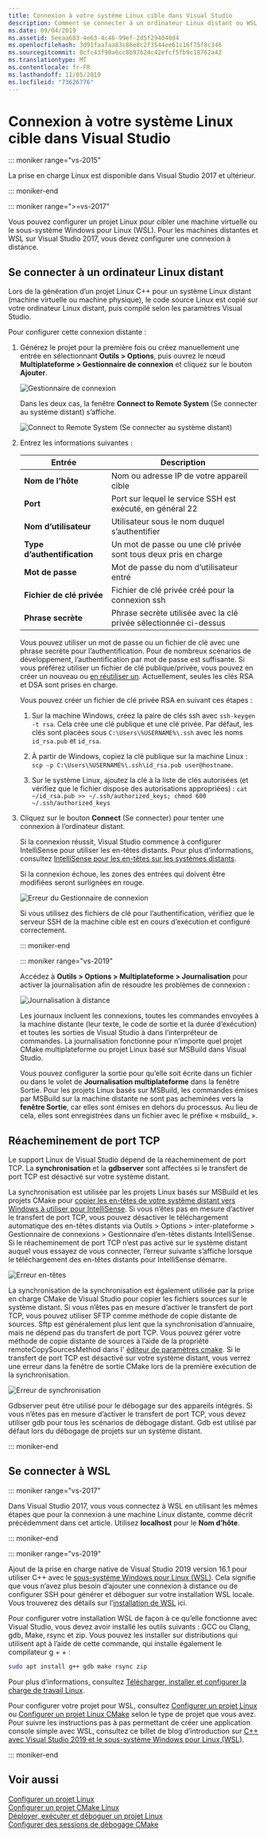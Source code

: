 ```yaml
---
title: Connexion à votre système Linux cible dans Visual Studio
description: Comment se connecter à un ordinateur Linux distant ou WSL à partir d’un projet C++ Visual Studio.
ms.date: 09/04/2019
ms.assetid: 5eeaa683-4e63-4c46-99ef-2d5f294040d4
ms.openlocfilehash: 3d91faa7aa83c86e8c2f3544ee61c16f75f8c346
ms.sourcegitcommit: 0cfc43f90a6cc8b97b24c42efcf5fb9c18762a42
ms.translationtype: MT
ms.contentlocale: fr-FR
ms.lasthandoff: 11/05/2019
ms.locfileid: "73626776"
---
```

# <a name="connect-to-your-target-linux-system-in-visual-studio"></a>Connexion à votre système Linux cible dans Visual Studio

::: moniker range="vs-2015"

La prise en charge Linux est disponible dans Visual Studio 2017 et ultérieur.

::: moniker-end

::: moniker range=">=vs-2017"

Vous pouvez configurer un projet Linux pour cibler une machine virtuelle ou le sous-système Windows pour Linux (WSL). Pour les machines distantes et WSL sur Visual Studio 2017, vous devez configurer une connexion à distance. 

## <a name="connect-to-a-remote-linux-computer"></a>Se connecter à un ordinateur Linux distant

Lors de la génération d’un projet Linux C++ pour un système Linux distant (machine virtuelle ou machine physique), le code source Linux est copié sur votre ordinateur Linux distant, puis compilé selon les paramètres Visual Studio.

Pour configurer cette connexion distante :

1. Générez le projet pour la première fois ou créez manuellement une entrée en sélectionnant **Outils > Options**, puis ouvrez le nœud **Multiplateforme > Gestionnaire de connexion** et cliquez sur le bouton **Ajouter**.

   ![Gestionnaire de connexion](media/settings_connectionmanager.png)

   Dans les deux cas, la fenêtre **Connect to Remote System** (Se connecter au système distant) s’affiche.

   ![Connect to Remote System (Se connecter au système distant)](media/connect.png)

1. Entrez les informations suivantes :

   | Entrée | Description
   | ----- | ---
   | **Nom de l’hôte**           | Nom ou adresse IP de votre appareil cible
   | **Port**                | Port sur lequel le service SSH est exécuté, en général 22
   | **Nom d’utilisateur**           | Utilisateur sous le nom duquel s’authentifier
   | **Type d’authentification** | Un mot de passe ou une clé privée sont tous deux pris en charge
   | **Mot de passe**            | Mot de passe du nom d’utilisateur entré
   | **Fichier de clé privée**    | Fichier de clé privée créé pour la connexion ssh
   | **Phrase secrète**          | Phrase secrète utilisée avec la clé privée sélectionnée ci-dessus

   Vous pouvez utiliser un mot de passe ou un fichier de clé avec une phrase secrète pour l’authentification. Pour de nombreux scénarios de développement, l’authentification par mot de passe est suffisante. Si vous préférez utiliser un fichier de clé publique/privée, vous pouvez en créer un nouveau ou [en réutiliser un](https://security.stackexchange.com/questions/10203/reusing-private-public-keys). Actuellement, seules les clés RSA et DSA sont prises en charge. 
   
   Vous pouvez créer un fichier de clé privée RSA en suivant ces étapes :

    1. Sur la machine Windows, créez la paire de clés ssh avec `ssh-keygen -t rsa`. Cela crée une clé publique et une clé privée. Par défaut, les clés sont placées sous `C:\Users\%USERNAME%\.ssh` avec les noms `id_rsa.pub` et `id_rsa`.

    1. À partir de Windows, copiez la clé publique sur la machine Linux : `scp -p C:\Users\%USERNAME%\.ssh\id_rsa.pub user@hostname`.

    1. Sur le système Linux, ajoutez la clé à la liste de clés autorisées (et vérifiez que le fichier dispose des autorisations appropriées) : `cat ~/id_rsa.pub >> ~/.ssh/authorized_keys; chmod 600 ~/.ssh/authorized_keys`

1. Cliquez sur le bouton **Connect** (Se connecter) pour tenter une connexion à l’ordinateur distant. 

   Si la connexion réussit, Visual Studio commence à configurer IntelliSense pour utiliser les en-têtes distants. Pour plus d’informations, consultez [IntelliSense pour les en-têtes sur les systèmes distants](configure-a-linux-project.md#remote_intellisense).

   Si la connexion échoue, les zones des entrées qui doivent être modifiées seront surlignées en rouge.

   ![Erreur du Gestionnaire de connexion](media/settings_connectionmanagererror.png)

   Si vous utilisez des fichiers de clé pour l’authentification, vérifiez que le serveur SSH de la machine cible est en cours d’exécution et configuré correctement.

   ::: moniker-end

   ::: moniker range="vs-2019"

   Accédez à **Outils > Options > Multiplateforme > Journalisation** pour activer la journalisation afin de résoudre les problèmes de connexion :

   ![Journalisation à distance](media/remote-logging-vs2019.png)

   Les journaux incluent les connexions, toutes les commandes envoyées à la machine distante (leur texte, le code de sortie et la durée d’exécution) et toutes les sorties de Visual Studio à dans l’interpréteur de commandes. La journalisation fonctionne pour n’importe quel projet CMake multiplateforme ou projet Linux basé sur MSBuild dans Visual Studio.

   Vous pouvez configurer la sortie pour qu’elle soit écrite dans un fichier ou dans le volet de **Journalisation multiplateforme** dans la fenêtre Sortie. Pour les projets Linux basés sur MSBuild, les commandes émises par MSBuild sur la machine distante ne sont pas acheminées vers la **fenêtre Sortie**, car elles sont émises en dehors du processus. Au lieu de cela, elles sont enregistrées dans un fichier avec le préfixe « msbuild_ ».
   
## <a name="tcp-port-forwarding"></a>Réacheminement de port TCP

Le support Linux de Visual Studio dépend de la réacheminement de port TCP. La **synchronisation** et la **gdbserver** sont affectées si le transfert de port TCP est désactivé sur votre système distant. 

La synchronisation est utilisée par les projets Linux basés sur MSBuild et les projets CMake pour [copier les en-têtes de votre système distant vers Windows à utiliser pour IntelliSense](configure-a-linux-project.md#remote_intellisense). Si vous n’êtes pas en mesure d’activer le transfert de port TCP, vous pouvez désactiver le téléchargement automatique des en-têtes distants via Outils > Options > inter-plateforme > Gestionnaire de connexions > Gestionnaire d’en-têtes distants IntelliSense. Si le réacheminement de port TCP n’est pas activé sur le système distant auquel vous essayez de vous connecter, l’erreur suivante s’affiche lorsque le téléchargement des en-têtes distants pour IntelliSense démarre.

![Erreur en-têtes](media/port-forwarding-headers-error.png)

La synchronisation de la synchronisation est également utilisée par la prise en charge CMake de Visual Studio pour copier les fichiers sources sur le système distant. Si vous n’êtes pas en mesure d’activer le transfert de port TCP, vous pouvez utiliser SFTP comme méthode de copie distante de sources. Sftp est généralement plus lent que la synchronisation d’annuaire, mais ne dépend pas du transfert de port TCP. Vous pouvez gérer votre méthode de copie distante de sources à l’aide de la propriété remoteCopySourcesMethod dans l' [éditeur de paramètres cmake](../build/cmakesettings-reference.md#additional-settings-for-cmake-linux-projects). Si le transfert de port TCP est désactivé sur votre système distant, vous verrez une erreur dans la fenêtre de sortie CMake lors de la première exécution de la synchronisation.

![Erreur de synchronisation](media/port-forwarding-copy-error.png)

Gdbserver peut être utilisé pour le débogage sur des appareils intégrés. Si vous n’êtes pas en mesure d’activer le transfert de port TCP, vous devez utiliser gdb pour tous les scénarios de débogage distant. Gdb est utilisé par défaut lors du débogage de projets sur un système distant. 

   ::: moniker-end

## <a name="connect-to-wsl"></a>Se connecter à WSL

::: moniker range="vs-2017"

Dans Visual Studio 2017, vous vous connectez à WSL en utilisant les mêmes étapes que pour la connexion à une machine Linux distante, comme décrit précédemment dans cet article. Utilisez **localhost** pour le **Nom d’hôte**.

::: moniker-end

::: moniker range="vs-2019"

Ajout de la prise en charge native de Visual Studio 2019 version 16.1 pour utiliser C++ avec le [sous-système Windows pour Linux (WSL)](https://docs.microsoft.com/windows/wsl/about).  Cela signifie que vous n’avez plus besoin d’ajouter une connexion à distance ou de configurer SSH pour générer et déboguer sur votre installation WSL locale. Vous trouverez des détails sur l’[installation de WSL](https://docs.microsoft.com/windows/wsl/install-win10) ici.

Pour configurer votre installation WSL de façon à ce qu’elle fonctionne avec Visual Studio, vous devez avoir installé les outils suivants : GCC ou Clang, gdb, Make, rsync et zip. Vous pouvez les installer sur distributions qui utilisent apt à l’aide de cette commande, qui installe également le compilateur g + + : 

```bash
sudo apt install g++ gdb make rsync zip
```
Pour plus d’informations, consultez [Télécharger, installer et configurer la charge de travail Linux](download-install-and-setup-the-linux-development-workload.md).

Pour configurer votre projet pour WSL, consultez [Configurer un projet Linux](configure-a-linux-project.md) ou [Configurer un projet Linux CMake](cmake-linux-project.md) selon le type de projet que vous avez. Pour suivre les instructions pas à pas permettant de créer une application console simple avec WSL, consultez ce billet de blog d’introduction sur [C++ avec Visual Studio 2019 et le sous-système Windows pour Linux (WSL)](https://devblogs.microsoft.com/cppblog/c-with-visual-studio-2019-and-windows-subsystem-for-linux-wsl/).

::: moniker-end

## <a name="see-also"></a>Voir aussi

[Configurer un projet Linux](configure-a-linux-project.md)<br />
[Configurer un projet CMake Linux](cmake-linux-project.md)<br />
[Déployer, exécuter et déboguer un projet Linux](deploy-run-and-debug-your-linux-project.md)<br />
[Configurer des sessions de débogage CMake](../build/configure-cmake-debugging-sessions.md)
